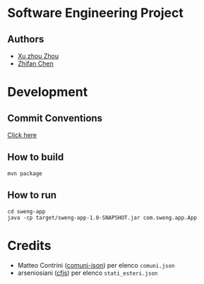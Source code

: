 # Software Engineering Project
## Authors
- [Xu zhou Zhou](https://github.com/zepoli)
- [Zhifan Chen](https://github.com/c3n21)

# Development
## Commit Conventions

[Click here](https://www.conventionalcommits.org/en/v1.0.0/)

## How to build
```
mvn package
```

## How to run
```
cd sweng-app
java -cp target/sweng-app-1.0-SNAPSHOT.jar com.sweng.app.App
```

# Credits

- Matteo Contrini ([comuni-json](https://github.com/matteocontrini/comuni-json)) per elenco `comuni.json`
- arseniosiani ([cfjs](https://github.com/arseniosiani/cfjs)) per elenco `stati_esteri.json`
